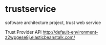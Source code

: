 # trustservice
software architecture project, trust web service

Trust Provider API http://default-environment-z2wpgese8j.elasticbeanstalk.com/
